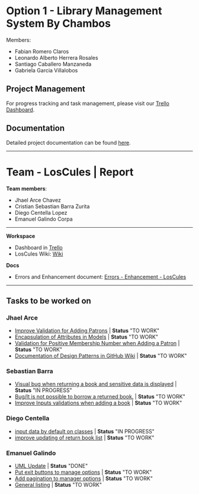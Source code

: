 # Option 1 - Library Management System By Chambos

Members:
- Fabian Romero Claros
- Leonardo Alberto Herrera Rosales
- Santiago Caballero Manzaneda
- Gabriela Garcia Villalobos

## Project Management
For progress tracking and task management, please visit our [Trello Dashboard](https://trello.com/invite/b/66bf9e57458bf3ef4f093807/ATTIf28ab1bf11e22e7d0185acd0dfeefb8fB0F48775/group2-chambos-library).

## Documentation
Detailed project documentation can be found [here](https://docs.google.com/document/d/1CJfqssnU400UNywXvhuKzJS-IsUfd13D6u0mIsRdQ_E/edit?usp=sharing).

---

# Team - LosCules | Report

__Team members__:
- Jhael Arce Chavez
- Cristian Sebastian Barra Zurita 
- Diego Centella Lopez
- Emanuel Galindo Corpa 

---
__Workspace__

- Dashboard in [Trello](https://trello.com/b/qMeRJiYW/los-cules)
- LosCules Wiki: [Wiki](https://github.com/programacion-6/Opcion1LosChambos/wiki)

__Docs__

- Errors and Enhancement document: [Errors - Enhancement - LosCules](https://docs.google.com/document/d/11clpzP6hVqC-V-wV3SQfuo4cL6GzfwsLCZTcs6u-6hk/edit?usp=sharing)
---
## Tasks to be worked on 
### Jhael Arce
- [Improve Validation for Adding Patrons](https://trello.com/c/wdvXhZTN) | __Status__ "TO WORK"
- [Encapsulation of Attributes in Models](https://trello.com/c/ko0HhXVf) | __Status__ "TO WORK"
- [Validation for Positive Membership Number when Adding a Patron](https://trello.com/c/HX7MTgz2) | __Status__ "TO WORK"
- [Documentation of Design Patterns in GitHub Wiki](https://trello.com/c/t1aW6oEr) | __Status__ "TO WORK"


### Sebastian Barra
- [Visual bug when returning a book and sensitive data is displayed](https://trello.com/c/Zvz54NUC) | __Status__ "IN PROGRESS"
- [Bug/It is not possible to borrow a returned book.](https://trello.com/c/q14IPKqa) | __Status__ "TO WORK"
- [Improve Inputs validations when adding a book](https://trello.com/c/ns74ye7w) | __Status__ "TO WORK"

### Diego Centella
- [input data by default on classes](https://trello.com/c/iaGh2wSi) | __Status__ "IN PROGRESS"
- [improve updating of return book list](https://trello.com/c/rTvIN84S) | __Status__ "TO WORK"

### Emanuel Galindo 
- [UML Update](https://trello.com/c/WTKpGoBK) | __Status__ "DONE"
- [Put exit buttons to manage options](https://trello.com/c/RPgKBSTh) | __Status__ "TO WORK"
- [Add pagination to manager options](https://trello.com/c/DFc1QVY4) | __Status__ "TO WORK"
- [General listing](https://trello.com/c/Vr7wPMbZ) | __Status__ "TO WORK"